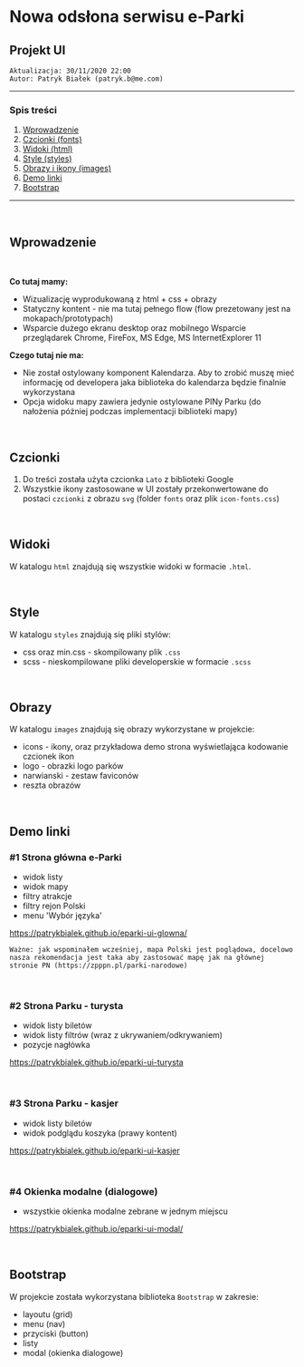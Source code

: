 # Nowa odsłona serwisu e-Parki

## Projekt UI

```
Aktualizacja: 30/11/2020 22:00
Autor: Patryk Białek (patryk.b@me.com)
```

---
### Spis treści
1. [Wprowadzenie](#wprowadzenie)
1. [Czcionki (fonts)](#czcionki)
1. [Widoki (html)](#widoki)
1. [Style (styles)](#style)
1. [Obrazy i ikony (images)](#obrazy)
1. [Demo linki](#demo-linki)
1. [Bootstrap](Bootstrap)

---
&nbsp;

## Wprowadzenie
&nbsp;

**Co tutaj mamy:**
- Wizualizację wyprodukowaną z html + css + obrazy
- Statyczny kontent - nie ma tutaj pełnego flow (flow prezetowany jest na mokapach/prototypach)
- Wsparcie dużego ekranu desktop oraz mobilnego
Wsparcie przeglądarek Chrome, FireFox, MS Edge, MS InternetExplorer 11


**Czego tutaj nie ma:**

- Nie został ostylowany komponent Kalendarza. Aby to zrobić muszę mieć informację od developera jaka biblioteka do kalendarza będzie finalnie wykorzystana
- Opcja widoku mapy zawiera jedynie ostylowane PINy Parku (do nałożenia póżniej podczas implementacji biblioteki mapy)

&nbsp;

## Czcionki

1. Do treści została użyta czcionka `Lato` z biblioteki Google 
1. Wszystkie ikony zastosowane w UI zostały przekonwertowane do postaci `czcionki` z obrazu `svg` (folder `fonts` oraz plik `icon-fonts.css`)

&nbsp;

## Widoki

W katalogu `html` znajdują się wszystkie widoki w formacie `.html`.

&nbsp;

## Style

W katalogu `styles` znajdują się pliki stylów:
- css oraz min.css - skompilowany plik `.css`
- scss - nieskompilowane pliki developerskie w formacie `.scss`

&nbsp;

## Obrazy

W katalogu `images` znajdują się obrazy wykorzystane w projekcie:
- icons - ikony, oraz przykładowa demo strona wyświetlająca kodowanie czcionek ikon
- logo - obrazki logo parków
- narwianski - zestaw faviconów
- reszta obrazów

&nbsp;

## Demo linki
### #1 Strona główna e-Parki

- widok listy
- widok mapy
- filtry atrakcje
- filtry rejon Polski
- menu 'Wybór języka' 

https://patrykbialek.github.io/eparki-ui-glowna/

```
Ważne: jak wspominałem wcześniej, mapa Polski jest poglądowa, docelowo nasza rekomendacja jest taka aby zastosować mapę jak na głównej stronie PN (https://zpppn.pl/parki-narodowe)
```

&nbsp;

### #2 Strona Parku - turysta

- widok listy biletów
- widok listy filtrów (wraz z ukrywaniem/odkrywaniem)
- pozycje nagłówka

https://patrykbialek.github.io/eparki-ui-turysta

&nbsp;

### #3 Strona Parku - kasjer

- widok listy biletów
- widok podglądu koszyka (prawy kontent)

https://patrykbialek.github.io/eparki-ui-kasjer

&nbsp;

### #4 Okienka modalne (dialogowe)

- wszystkie okienka modalne zebrane w jednym miejscu

https://patrykbialek.github.io/eparki-ui-modal/

&nbsp;

## Bootstrap

W projekcie została wykorzystana biblioteka `Bootstrap` w zakresie:
 - layoutu (grid)
 - menu (nav)
 - przyciski (button)
 - listy
 - modal (okienka dialogowe)
